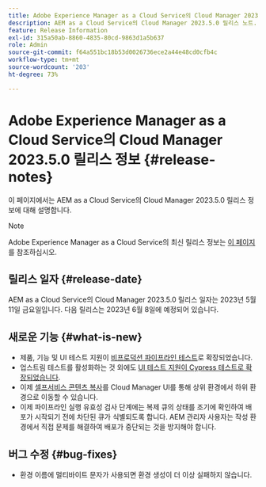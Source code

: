 ```yaml
---
title: Adobe Experience Manager as a Cloud Service의 Cloud Manager 2023.5.0 릴리스 정보
description: AEM as a Cloud Service의 Cloud Manager 2023.5.0 릴리스 노트.
feature: Release Information
exl-id: 315a50ab-8860-4835-80cd-9863d1a5b637
role: Admin
source-git-commit: f64a551bc18b53d0026736ece2a44e48cd0cfb4c
workflow-type: tm+mt
source-wordcount: '203'
ht-degree: 73%

---
```


# Adobe Experience Manager as a Cloud Service의 Cloud Manager 2023.5.0 릴리스 정보 {#release-notes}

이 페이지에서는 AEM as a Cloud Service의 Cloud Manager 2023.5.0 릴리스 정보에 대해 설명합니다.

>[!NOTE]
>
>Adobe Experience Manager as a Cloud Service의 최신 릴리스 정보는 [이 페이지](/help/release-notes/release-notes-cloud/release-notes-current.md)를 참조하십시오.

## 릴리스 일자 {#release-date}

AEM as a Cloud Service의 Cloud Manager 2023.5.0 릴리스 일자는 2023년 5월 11일 금요일입니다. 다음 릴리스는 2023년 6월 8일에 예정되어 있습니다.

## 새로운 기능 {#what-is-new}

* 제품, 기능 및 UI 테스트 지원이 [비프로덕션 파이프라인 테스트](/help/implementing/cloud-manager/configuring-pipelines/configuring-non-production-pipelines.md)로 확장되었습니다.
* 업스트림 테스트를 활성화하는 것 외에도 [UI 테스트 지원이 Cypress 테스트로 확장되었습니다](/help/implementing/cloud-manager/ui-testing.md).
* 이제 [셀프서비스 콘텐츠 복사](/help/implementing/developing/tools/content-copy.md)를 Cloud Manager UI를 통해 상위 환경에서 하위 환경으로 이동할 수 있습니다.
* 이제 파이프라인 실행 유효성 검사 단계에는 복제 큐의 상태를 조기에 확인하여 배포가 시작되기 전에 차단된 큐가 식별되도록 합니다. AEM 관리자 사용자는 작성 환경에서 직접 문제를 해결하여 배포가 중단되는 것을 방지해야 합니다.

## 버그 수정 {#bug-fixes}

* 환경 이름에 멀티바이트 문자가 사용되면 환경 생성이 더 이상 실패하지 않습니다.
